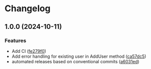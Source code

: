 # Changelog

## 1.0.0 (2024-10-11)


### Features

* Add CI ([fe279f0](https://github.com/karokojnr/MailBeacon/commit/fe279f01f59e8f3faaff3b083f01ca1e17ad9724))
* Add error handling for existing user in AddUser method ([ca57dc5](https://github.com/karokojnr/MailBeacon/commit/ca57dc58d5dc7cf388632d7f7878ffa0deefd2d7))
* automated releases based on conventional commits ([a6031ed](https://github.com/karokojnr/MailBeacon/commit/a6031edd25ee28cba2efd90bd8e70bbc828360aa))
